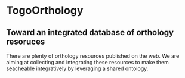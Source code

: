 # TogoOrthology

## Toward an integrated database of orthology resoruces

There are plenty of orthology resources published on the web. We are aiming at collecting and integrating these resources to make them seacheable integratively by leveraging a shared ontology.

